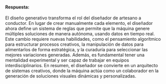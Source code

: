 #### Respuesta:

El diseño generativo transforma el rol del diseñador de artesano a conductor. En lugar de crear manualmente cada elemento, el diseñador ahora define un sistema de reglas que permite que la máquina genere múltiples soluciones de manera autónoma, usando datos en tiempo real.
Este cambio requiere nuevas habilidades, como el pensamiento algorítmico para estructurar procesos creativos, la manipulación de datos para alimentarlos de forma estratégica, y la curaduría para seleccionar las mejores variaciones generadas. Además, es fundamental tener una mentalidad experimental y ser capaz de trabajar en equipos interdisciplinarios.
En resumen, el diseñador se convierte en un arquitecto de sistemas creativos, donde la máquina actúa como un colaborador en la generación de soluciones visuales dinámicas y personalizadas.
